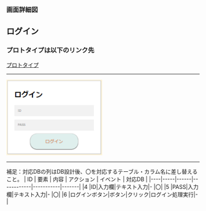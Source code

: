 ### 画面詳細図
## ログイン
### プロトタイプは以下のリンク先
[プロトタイプ](https://www.figma.com/file/5bAHMcKrDB8THLNT72si3d/%E7%94%BB%E9%9D%A2?node-id=0%3A1)
*****
<img src="./image/log.png" width="250">

*****

補足：対応DBの列はDB設計後、〇を対応するテーブル・カラム名に差し替えること。
| ID | 要素 | 内容 | アクション | イベント | 対応DB |
|----|-----|------|------------|-----------|-------|
|4   |ID|入力欄|テキスト入力|-       |〇|
|5   |PASS|入力欄|テキスト入力|-       |〇|
|6   |ログインボタン|ボタン|クリック|ログイン処理実行|-       |

